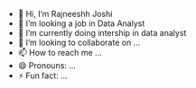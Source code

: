 - 👋 Hi, I’m Rajneeshh Joshi
- 👀 I’m looking a job in Data Analyst
- 🌱 I’m currently doing intership in data analyst 
- 💞️ I’m looking to collaborate on ...
- 📫 How to reach me ...
- 😄 Pronouns: ...
- ⚡ Fun fact: ...

<!---
Rajneeshh01/Rajneeshh01 is a ✨ special ✨ repository because its `README.md` (this file) appears on your GitHub profile.
You can click the Preview link to take a look at your changes.
--->
